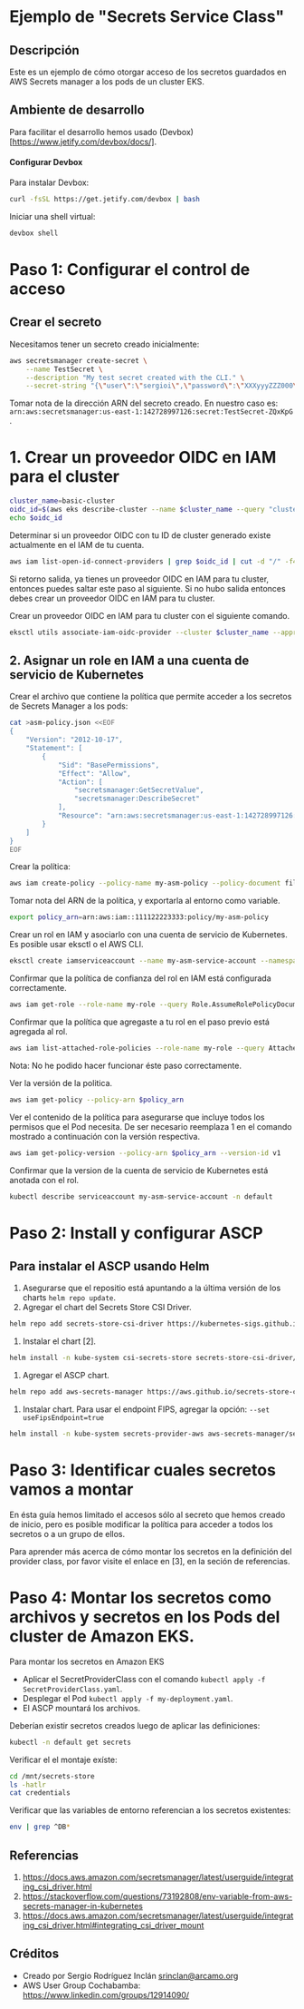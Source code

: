 # Ejemplo de "Secrets Service Class"

## Descripción

Este es un ejemplo de cómo otorgar acceso de los secretos guardados en AWS Secrets manager a los pods de un cluster EKS.

## Ambiente de desarrollo

Para facilitar el desarrollo hemos usado (Devbox)[https://www.jetify.com/devbox/docs/].

#### Configurar Devbox

Para instalar Devbox:

```sh
curl -fsSL https://get.jetify.com/devbox | bash
```

Iniciar una shell virtual:

```sh
devbox shell
```

# Paso 1: Configurar el control de acceso

## Crear el secreto

Necesitamos tener un secreto creado inicialmente:

```sh
aws secretsmanager create-secret \
    --name TestSecret \
    --description "My test secret created with the CLI." \
    --secret-string "{\"user\":\"sergioi\",\"password\":\"XXXyyyZZZ000\"}"
``` 
Tomar nota de la dirección ARN del secreto creado. En nuestro caso es: `arn:aws:secretsmanager:us-east-1:142728997126:secret:TestSecret-ZQxKpG` .

# 1. Crear un proveedor OIDC en IAM para el cluster

```sh
cluster_name=basic-cluster
oidc_id=$(aws eks describe-cluster --name $cluster_name --query "cluster.identity.oidc.issuer" --output text | cut -d '/' -f 5)
echo $oidc_id
```

Determinar si un proveedor OIDC con tu ID de cluster generado existe actualmente en el IAM de tu cuenta.

```sh
aws iam list-open-id-connect-providers | grep $oidc_id | cut -d "/" -f4
```

Si retorno salida, ya tienes un proveedor OIDC en IAM para tu cluster, entonces puedes saltar este paso al siguiente. Si no hubo salida entonces debes crear un proveedor OIDC en IAM para tu cluster.

Crear un proveedor OIDC en IAM para tu cluster con el siguiente comando.

```sh
eksctl utils associate-iam-oidc-provider --cluster $cluster_name --approve
```

## 2. Asignar un role en IAM a una cuenta de servicio de Kubernetes

Crear el archivo que contiene la política que permite acceder a los secretos de Secrets Manager a los pods:

```sh
cat >asm-policy.json <<EOF
{
    "Version": "2012-10-17",
    "Statement": [
        {
            "Sid": "BasePermissions",
            "Effect": "Allow",
            "Action": [
                "secretsmanager:GetSecretValue",
                "secretsmanager:DescribeSecret"
            ],
            "Resource": "arn:aws:secretsmanager:us-east-1:142728997126:secret:TestSecret-ZQxKpG"
        }
    ]
}
EOF
```

Crear la política:

```sh
aws iam create-policy --policy-name my-asm-policy --policy-document file://asm-policy.json
```
Tomar nota del ARN de la política, y exportarla al entorno como variable.

```sh
export policy_arn=arn:aws:iam::111122223333:policy/my-asm-policy
```

Crear un rol en IAM y asociarlo con una cuenta de servicio de Kubernetes. Es posible usar eksctl o el AWS CLI.

```sh
eksctl create iamserviceaccount --name my-asm-service-account --namespace default --cluster $cluster_name --role-name my-asm-role --attach-policy-arn $policy_arn --approve
```

Confirmar que la política de confianza del rol en IAM está configurada correctamente.

```sh
aws iam get-role --role-name my-role --query Role.AssumeRolePolicyDocument
```

Confirmar que la política que agregaste a tu rol en el paso previo está agregada al rol.

```sh
aws iam list-attached-role-policies --role-name my-role --query AttachedPolicies[].PolicyArn --output text
```
Nota: No he podido hacer funcionar éste paso correctamente.

Ver la versión de la politica.

```sh
aws iam get-policy --policy-arn $policy_arn
```

Ver el contenido de la política para asegurarse que incluye todos los permisos que el Pod necesita. De ser necesario reemplaza 1 en el comando mostrado a continuación con la versión respectiva.

```sh
aws iam get-policy-version --policy-arn $policy_arn --version-id v1

```

Confirmar que la version de la cuenta de servicio de Kubernetes está anotada con el rol.

```sh
kubectl describe serviceaccount my-asm-service-account -n default
```

# Paso 2: Install y configurar ASCP

## Para instalar el ASCP usando Helm

1. Asegurarse que el repositio está apuntando a la última versión de los charts `helm repo update`.
2. Agregar el chart del Secrets Store CSI Driver.
```sh
helm repo add secrets-store-csi-driver https://kubernetes-sigs.github.io/secrets-store-csi-driver/charts
```
1. Instalar el chart [2].
```sh
helm install -n kube-system csi-secrets-store secrets-store-csi-driver/secrets-store-csi-driver --set syncSecret.enabled=true
```
1. Agregar el ASCP chart.
```sh
helm repo add aws-secrets-manager https://aws.github.io/secrets-store-csi-driver-provider-aws
```
1. Instalar chart. Para usar el endpoint FIPS, agregar la opción: `--set useFipsEndpoint=true`
```sh
helm install -n kube-system secrets-provider-aws aws-secrets-manager/secrets-store-csi-driver-provider-aws
```

# Paso 3: Identificar cuales secretos vamos a montar

En ésta guía hemos limitado el accesos sólo al secreto que hemos creado de inicio, pero es posible modificar la política para acceder a todos los secretos o a un grupo de ellos.

Para aprender más acerca de cómo montar los secretos en la definición del provider class, por favor visite el enlace en [3], en la seción de referencias.

# Paso 4: Montar los secretos como archivos y secretos en los Pods del cluster de Amazon EKS.

Para montar los secretos en Amazon EKS
- Aplicar el SecretProviderClass con el comando `kubectl apply -f SecretProviderClass.yaml`.
- Desplegar el Pod `kubectl apply -f my-deployment.yaml`.
- El ASCP mountará los archivos.

Deberían existir secretos creados luego de aplicar las definiciones:

```sh
kubectl -n default get secrets
```

Verificar el el montaje exíste:

```sh
cd /mnt/secrets-store
ls -hatlr
cat credentials
```

Verificar que las variables de entorno referencian a los secretos existentes:

```sh
env | grep ^DB*
```

## Referencias
1. https://docs.aws.amazon.com/secretsmanager/latest/userguide/integrating_csi_driver.html
2. https://stackoverflow.com/questions/73192808/env-variable-from-aws-secrets-manager-in-kubernetes
3. https://docs.aws.amazon.com/secretsmanager/latest/userguide/integrating_csi_driver.html#integrating_csi_driver_mount

## Créditos

- Creado por Sergio Rodríguez Inclán <srinclan@arcamo.org>
- AWS User Group Cochabamba: https://www.linkedin.com/groups/12914090/
